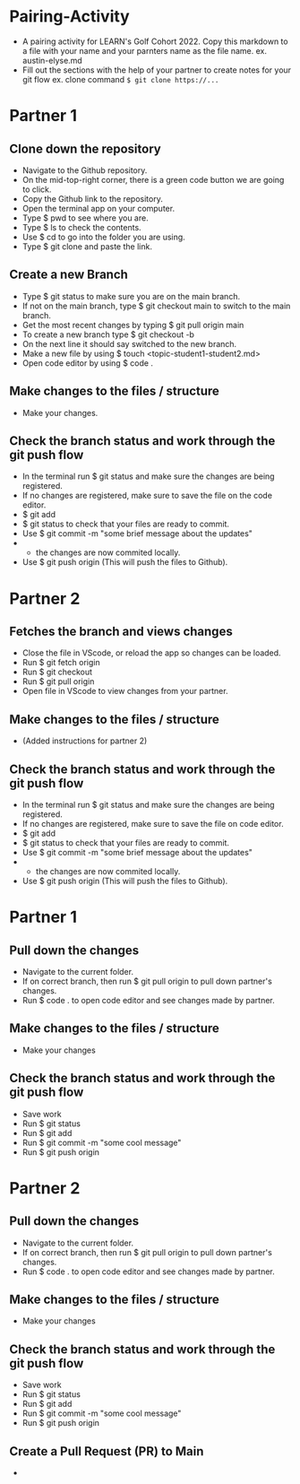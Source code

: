 # Pairing-Activity
- A pairing activity for LEARN's Golf Cohort 2022. Copy this markdown to a file with your name and your parnters name as the file name. 
    ex. austin-elyse.md
- Fill out the sections with the help of your partner to create notes for your git flow
    ex. clone command `$ git clone https://...`


# Partner 1
## Clone down the repository 
  - Navigate to the Github repository.
  - On the mid-top-right corner, there is a green code button we are going to click.
  - Copy the Github link to the repository.
  - Open the terminal app on your computer.
  - Type $ pwd to see where you are.
  - Type $ ls to check the contents.
  - Use $ cd to go into the folder you are using.
  - Type $ git clone and paste the link.

## Create a new Branch 
  - Type $ git status to make sure you are on the main branch.
  - If not on the main branch, type $ git checkout main to switch to the main branch.
  - Get the most recent changes by typing $ git pull origin main
  - To create a new branch type $ git checkout -b <topic-initial1-initial2>
  - On the next line it should say switched to the new branch.
  - Make a new file by using $ touch <topic-student1-student2.md>
  - Open code editor by using $ code .

## Make changes to the files / structure
  - Make your changes.
  
## Check the branch status and work through the git push flow
  - In the terminal run $ git status and make sure the changes are being registered.
  - If no changes are registered, make sure to save the file on the code editor.
  - $ git add <file-name>
  - $ git status to check that your files are ready to commit.
  - Use $ git commit -m "some brief message about the updates"
  - * the changes are now commited locally.
  - Use $ git push origin <branch-name> (This will push the files to Github).

# Partner 2
## Fetches the branch and views changes
 - Close the file in VScode, or reload the app so changes can be loaded.
 - Run $ git fetch origin <branch-name>
 - Run $ git checkout <branch-name>
 - Run $ git pull origin <branch-name>
 - Open file in VScode to view changes from your partner.

##  Make changes to the files / structure
 - (Added instructions for partner 2)

## Check the branch status and work through the git push flow
  - In the terminal run $ git status and make sure the changes are being registered.
  - If no changes are registered, make sure to save the file on code editor.
  - $ git add <file-name>
  - $ git status to check that your files are ready to commit.
  - Use $ git commit -m "some brief message about the updates"
  - * the changes are now commited locally.
  - Use $ git push origin <branch-name> (This will push the files to Github).

# Partner 1
## Pull down the changes 
 - Navigate to the current folder.
 - If on correct branch, then run $ git pull origin <branch-name> to pull down partner's changes.
 - Run $ code . to open code editor and see changes made by partner.

## Make changes to the files / structure
 - Make your changes

## Check the branch status and work through the git push flow
 - Save work
 - Run $ git status
 - Run $ git add <file-name>
 - Run $ git commit -m "some cool message"
 - Run $ git push origin <branch-name>

# Partner 2
## Pull down the changes 
 - Navigate to the current folder.
 - If on correct branch, then run $ git pull origin <branch-name> to pull down partner's changes.
 - Run $ code . to open code editor and see changes made by partner.

## Make changes to the files / structure
 - Make your changes

## Check the branch status and work through the git push flow
 - Save work
 - Run $ git status
 - Run $ git add <file-name>
 - Run $ git commit -m "some cool message"
 - Run $ git push origin <branch-name>

## Create a Pull Request (PR) to Main
 - 
